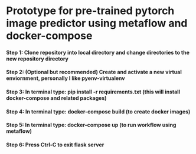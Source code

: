 # Prototype for pre-trained pytorch image predictor using metaflow and docker-compose


#### Step 1: Clone repository into local directory and change directories to the new repository directory
#### Step 2: (Optional but recommended) Create and activate a new virtual enviornment, personally I like pyenv-virtualenv
#### Step 3: In terminal type: pip install -r requirements.txt (this will install docker-compose and related packages)
#### Step 4: In terminal type: docker-compose build (to create docker images)
#### Step 5: In terminal type: docker-compose up (to run workflow using metaflow)
#### Step 6: Press Ctrl-C to exit flask server

